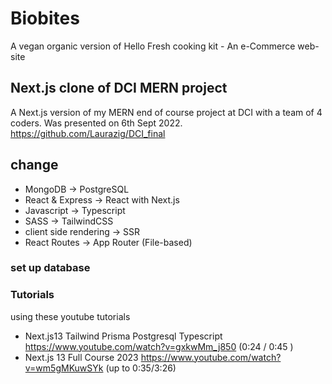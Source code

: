 # Biobites
A vegan organic version of Hello Fresh cooking kit - An e-Commerce web-site
## Next.js clone of DCI MERN project
A Next.js version of my MERN end of course project at DCI with a team of 4 coders. Was presented on 6th Sept 2022. https://github.com/Laurazig/DCI_final


## change 

- MongoDB -> PostgreSQL
- React & Express -> React with Next.js
- Javascript -> Typescript
- SASS -> TailwindCSS
- client side rendering -> SSR
- React Routes -> App Router (File-based)


### set up database

### Tutorials
using these youtube tutorials

- Next.js13 Tailwind Prisma Postgresql Typescript https://www.youtube.com/watch?v=gxkwMm_j850  (0:24 / 0:45 )
- Next.js 13 Full Course 2023 https://www.youtube.com/watch?v=wm5gMKuwSYk (up to 0:35/3:26)

